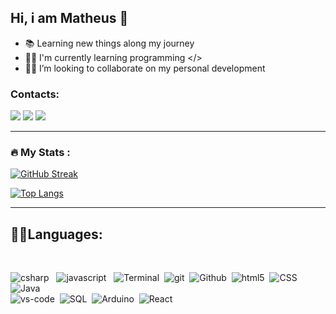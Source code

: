 

## Hi, i am Matheus 🤙

- 📚 Learning new things along my journey
- 👨‍💻 I'm currently learning programming </>
- 💪🏻 I’m looking to collaborate on my personal development

### Contacts:

<div>
<a href="https://instagram.com/__lima.matheus" target="_blank"><img src="https://img.shields.io/badge/-Instagram-%23E4405F?style=for-the-badge&logo=instagram&logoColor=white" target="_blank"></a>
<a href = "mailto: ml214964@gmail.com"><img src="https://img.shields.io/badge/Gmail-D14836?style=for-the-badge&logo=gmail&logoColor=white" target="_blank"></a>
<a href="https://www.linkedin.com/in/matheus-parreão-de-lima-628486234" target="_blank"><img src="https://img.shields.io/badge/-LinkedIn-%230077B5?style=for-the-badge&logo=linkedin&logoColor=white" target="_blank"></a>   
</div>

 
 ---

### :fire: My Stats :
[![GitHub Streak](https://github-readme-streak-stats.herokuapp.com/?user=matheuslima22&theme=dark)](https://git.io/streak-stats)

[![Top Langs](https://github-readme-stats.vercel.app/api/top-langs/?username=matheuslima22&layout=compact&theme=dark)](https://github.com/anuraghazra/github-readme-stats)

---

## 🐱‍👤Languages:


<br>



<p>
  <img alt="csharp" src="https://img.shields.io/badge/-Csharp-green?style=flat-square&logo=csharp&logoColor=ffffff"> &nbsp
  <img alt="javascript" src="https://img.shields.io/badge/-JavaScript-eed718?style=flat-square&logo=javascript&logoColor=ffffff"> &nbsp
  <img alt="Terminal" src="https://img.shields.io/badge/-Terminal-000000?style=flat-square&logo=windowsTerminal&logoColor=ffffff">&nbsp
  <img alt="git" src="https://img.shields.io/badge/-Git-F05032?style=flat-square&logo=git&logoColor=white" />&nbsp
  <img alt="Github" src="http://img.shields.io/badge/-Github-000000?style=flat-square&logo=github&logoColor=FFFFFF">&nbsp
  <img alt="html5" src="https://img.shields.io/badge/-HTML5-E34F26?style=flat-square&logo=html5&logoColor=white" />&nbsp
  <img alt="CSS"src = "https://img.shields.io/badge/-CSS3-1572B6?style=flat-square&logo=css3&logoColor=white">&nbsp
  <img alt="Java" src="http://img.shields.io/badge/-Java-F89820?style=flat-square&logo=java&logoColor=white">
 <br>
  <img alt="vs-code" src="http://img.shields.io/badge/-VS%20Code-007ACC?style=flat-square&logo=visual%20studio%20code&logoColor=white">&nbsp
  <img alt="SQL"src="https://img.shields.io/badge/Microsoft_SQL_Server-CC2927?style=flat-square&logo=microsoft-sql-server&logoColor=white">&nbsp
  <img alt="Arduino" src="https://img.shields.io/badge/-Arduino-00979D?style=flat-square&logo=Arduino&logoColor=white">&nbsp
  <img alt="React" src="https://img.shields.io/badge/-React-45b8d8?style=flat-square&logo=react&logoColor=white">
  
</p>

  ##
